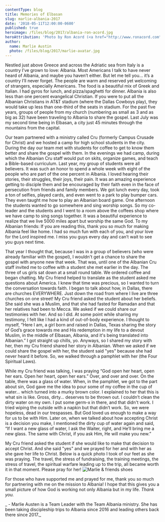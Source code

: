 ```yaml
---
contentType: blog
title: Memories of Elbasan
slug: marlie-albania-2017
date: '2018-05-11T12:00:00-0600'
published: true
heroimage: /files/blog/2017/albania-ron-acord.jpg
heroAttribution: 'Photo by Ron Acord (<a href="http://www.ronacord.com">ronacord.com</a>)'
author:
  name: Marlie Austin
  photo: /files/blog/2017/marlie-avatar.jpg
---
```

Nestled just above Greece and across the Adriatic sea from Italy is a country I’ve grown to love: Albania. Most Americans I talk to have never heard of Albania, and maybe you haven’t either. But let me tell you... it’s a country I’ll never forget. The people are warm and reserved yet welcoming of strangers, especially Americans. The food is a beautiful mix of Greek and Italian. I had gyros for lunch, and pizza/spaghetti for dinner. Albania is also less than one percent evangelical Christian. If you were to put all the Albanian Christians in AT&T stadium (where the Dallas Cowboys play), they would take up less than one-third of the seats in stadium. For the past five years, groups of people from my church (numbering as small as 3 and as big as 32) have been traveling to Albania to share the gospel. Last July was my second time being in Elbasan, a city just 45 minutes through the mountains from the capital.

Our team partnered with a ministry called Cru (formerly Campus Crusade for Christ) and we hosted a camp for high school students in the city. During the day our team met with students for coffee to get to know them better and share the gospel with them. In the evenings we had camp, during which the Albanian Cru staff would put on skits, organize games, and teach a Bible-based curriculum. Last year, my group of students were all believers. It was such an honor to spend a whole week with eight of the people who are part of the one percent in Albania. I loved hearing their stories, their struggles, their joys, their pain. It was an amazing experience getting to disciple them and be encouraged by their faith even in the face of persecution from friends and family members. We got lunch every day, took a ton of selfies, played cards, and even went to a park to play bumper cars. They even taught me how to play an Albanian board game. One afternoon the students wanted to go somewhere and sing worship songs. So my co-leader and the students and I went to a room above the coffees shop where we have camp to sing songs together. It was a beautiful experience to realize that we live 5000 miles apart but worship the same God. To my Albanian friends: If you are reading this, thank you so much for making Albania feel like home. I had so much fun with each of you, and your love for the Lord inspired me. I miss you guys every day and can’t wait to see you guys next time.

That year I thought that, because I was in a group of believers (who were already familiar with the gospel), I wouldn't get a chance to share the gospel with anyone new that week. That was, until one of the Albanian Cru staff invited me to coffee with a student she met earlier in the day. The three of us girls sat down at a small round table. We ordered coffee and began chatting. My Cru friend helped to translate as the student asked me questions about America. I knew that time was precious, so I wanted to turn the conversation towards faith. I began to talk about how, in Dallas, there are churches EVERYWHERE. Just down the road from where I live are three churches on one street! My Cru friend asked the student about her beliefs. She said she was a Muslim, and that she had fasted for Ramadan and that her relatives had been to Mecca. We asked if we could share our testimonies with her. And so I did. At some point while sharing my testimony, I felt like I had a kind of out-of-body experience. I thought to myself, “Here I am, a girl born and raised in Dallas, Texas sharing the story of God’s grace towards me and His redemption in my life to a devout Muslim, in the middle of Elbasan, Albania, and it's being translated into Albanian.” I got straight up chills, yo. Anyways, so I shared my story with her, then my Cru friend shared her story in Albanian. When we asked if we could share the gospel with her, the student said "yes" because she had never heard it before. So, we walked through a pamphlet with her (the Four Spiritual Laws).

While my Cru friend was talking, I was praying “God open her heart, open her ears. Open her heart, open her ears.” Over, and over and over. On the table, there was a glass of water. When, in the pamphlet, we got to the part about sin, God gave me the idea to pour some of my coffee in the cup of water... which turned into a murky brown color. I explained to her that this is what sin is like. Gross, dirty... deserves to be thrown out. I couldn’t clean the dirty water on my own. I put some germ-x in there, and that didn't work. I tried wiping the outside with a napkin but that didn’t work. So, we were hopeless, dead in our trespasses. But God loved us enough to make a way for us to be with Him. Later on, when we talked about how accepting Christ is a decision you make, I mentioned the dirty cup of water again and said, “If I want a new glass of water, I ask the Waiter, right, and He’ll bring me a new glass. The same with Christ, if you ask Him, He will make you new.”

My Cru friend asked the student if she would like to make that decision to accept Christ. And she said "yes" and we prayed for her and with her as she gave her life to Christ. Below is a quick photo I took of our feet as she was praying. The travel, the stress of fundraising, the training meetings, the stress of travel, the spiritual warfare leading up to the trip, all became worth it in that moment. Please pray for her!
![Marlie & friends shoes](/files/blog/2017/marlie_2017_shoes.jpg)

For those who have supported me and prayed for me, thank you so much for partnering with me on the mission to Albania! I hope that this gives you a small picture of how God is working not only Albania but in my life. _Thank you._

_ - Marlie Austen is a Team Leader with the Team Albania ministry. She has been taking discipleship trips to Albania since 2016 and leading others back there since 2017._
